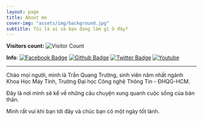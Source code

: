 ```yaml
---
layout: page
title: About me
cover-img: "assets/img/background.jpg"
subtitle: Tôi là ai và bạn đang làm gì ở đây?
---
```


**Visitors count:** ![Visitor Count](https://profile-counter.glitch.me/{QioCas}/count.svg)

**Info**: [![Facebook Badge][1]](https://www.facebook.com/QioCas)
[![Github Badge][2]](https://github.com/QioCas)
[![Twitter Badge][3]](https://twitter.com/loai_u)
[![Youtube][4]](https://www.youtube.com/@user-uv8pf3wy1d/videos)

---

Chào mọi người, mình là Trần Quang Trường, sinh viên năm nhất ngành Khoa Học Máy Tính, Trường Đại học Công nghệ Thông Tin - ĐHQG-HCM.

Đây là nơi mình sẽ kể về những câu chuyện xung quanh cuộc sống của bản thân.

Mình rất vui khi bạn tới đây và chúc bạn có một ngày tốt lành.

  [1]:https://shields.io/badge/Facebook-Ch%C3%A2u%20Qu%E1%BB%B3nh-blue?logo=facebook&style=plastic
  [2]:https://shields.io/badge/Github-QioCas-black?logo=github&style=plastic
  [3]:https://shields.io/badge/Twitter-QioCas-black?logo=x&style=plastic
  [4]:https://shields.io/badge/Youtube-QioCas-red?logo=data:image/png;base64,iVBORw0KGgoAAAANSUhEUgAAABwAAAAcCAYAAAByDd+UAAAAwklEQVR4AWNwL/ChKx6GFo5a+J+BQRmIfYE4HYgrgLgLiOdA8VqsGCHfBdWTDjVDGaeFQElmIL4CxP+pjK/gsnA7SAGN8FpsFv6nJUaxECggSmsLQXYgW2hOlKbs7P//7ezItVAf2UJfojTNnv0fDNauJcdCX2QLo0iwEAHa2si2MJ1ECxHg1StIUBPWH0V3C+kepOQnmi1byE809M8W9M/49C/a6F940796wqyAo/BUvtuRMZ5KOApk1mibhmI8aiEAWJrZd6IgmiUAAAAASUVORK5CYII=